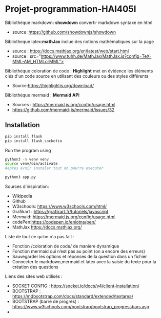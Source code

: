 # Projet-programmation-HAI405I
Bibliothèque markdown: **showdown** convertir markdown syntaxe en html
- source :https://github.com/showdownjs/showdown

Bibliotheque latex:**mathJax** inclue des notions mathématiques sur la page
- source : https://docs.mathjax.org/en/latest/web/start.html
- source : src="https://www.tuhh.de/MathJax/MathJax.js?config=TeX-MML-AM_HTMLorMML">

Bibliothèque coloration de code : **Highlight** met en évidence les éléments clés d'un code source en utilisant des couleurs ou des styles différents
- Source:https://highlightjs.org/download/ 

Bibliothèque mermaid : **Mermaid API**
- Sources : https://mermaid.js.org/config/usage.html 
- https://github.com/mermaid-js/mermaid/issues/32 

## Installation

```bash
pip install flask
pip install flask_socketio
```

Run the program using 
```bash
python3 -m venv venv
source venv/bin/activate
#apres avoir instaler tout on pourra executer

python3 app.py 
```

Sources d'inspiration:
- Wikipedia
- Github
- W3schools: https://www.w3schools.com/html/
- Grafikart : https://grafikart.fr/tutoriels/javascript
- Mermaid: https://mermaid.js.org/config/usage.html
- codePen:https://codepen.io/eniotna/pen/
- MathJax https://docs.mathjax.org/

Liste de tout ce qu’on n'a pas fait :
- Fonction /coloration de code/ de manière dynamique
- Fonction mermaid qui n’est pas au point (on a encore des erreurs)
- Sauvegarder les options et réponses de la question dans un fichier
- Connecter le markdown,mermaid et latex avec la saisie du texte pour la création des questions

Liens des sites web utilisés :
- SOCKET CONFIG : https://socket.io/docs/v4/client-installation/
- BOOTSTRAP : https://mdbootstrap.com/docs/standard/extended/textarea/
- BOOTSTRAP (barre de progrès) : https://www.w3schools.com/bootstrap/bootstrap_progressbars.asp
- 
